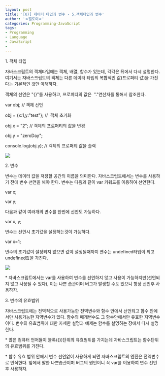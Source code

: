 ```yaml
---
layout: post
title: '[07] 데이터 타입과 변수 - 5.객체타입과 변수'
author: 'ㅎ엘로이ㅎ'
categories: Programming-JavaScript
tags:
- Programming
- Language
- JavaScript
-
---
```



<script> location.href='https://cafe.naver.com/develoid/701826' ; </script>

<p></p>
<p>1. 객체 타입</p>
<p>자바스크립트의&nbsp;객체타입에는 객체, 배열, 함수가 있는데, 각각은 뒤에서 다시 설명한다. 여기서는 자바스크립트의 객체는 다른 데이터 타입의 복합적인 값(프로퍼티 값)을 가진다는 기본적인 것만 이해하자.</p>
<p>객체의 선언은 "{}"를 사용하고, 프로퍼티의 값은 &nbsp;"."연산자를 통해서 참조한다.</p>
<p>var obj;&nbsp;// 객체 선언</p>
<p>obj = {x:1,y:"test"};&nbsp;// &nbsp;객체 초기화</p>
<p>obj.x = "2";&nbsp;// 객체의 프로퍼티의 값을 변경</p>
<p>obj.y = "zeroDay";</p>
<p>console.log(obj.y);&nbsp;// 객체의 프로퍼티 값을 출력</p>
<p><img src="https://dthumb-phinf.pstatic.net/?src=%22https%3A%2F%2Fcafeptthumb-phinf.pstatic.net%2F20140623_13%2Fzeroday7_1403487578809XWe1A_PNG%2F%25BD%25BA%25C5%25A9%25B8%25B0%25BC%25A6_2014-06-23_%25BF%25C0%25C0%25FC_10.38.04.png%3Ftype%3Dw740%22&amp;type=cafe_wa740"></p>
<p>2. 변수</p>
<p>변수는 데이터 값을 저장할 공간의 이름을 의미한다. 자바스크립트에서는 변수를 사용하기 전에 변수 선언을 해야 한다. 변수는 다음과 같이 var 키워드를 이용하여 선언한다.</p>
<p>var x;</p>
<p>var y;</p>
<p>다음과 같이 여러개의 변수를 한번에 선언도 가능하다.</p>
<p>var x, y;</p>
<p>변수는 선언시 초기값을 설정하는것이 가능하다.</p>
<p>var x=1;</p>
<p>변수의 초기값이 설정되지 않으면 값이 설정될때까지 변수는 undefined타입이 되고 undefined값을 가진다.</p>
<p><img src="https://dthumb-phinf.pstatic.net/?src=%22https%3A%2F%2Fcafeptthumb-phinf.pstatic.net%2F20140623_221%2Fzeroday7_1403486519591Hf7f0_PNG%2F%25BD%25BA%25C5%25A9%25B8%25B0%25BC%25A6_2014-06-23_%25BF%25C0%25C0%25FC_10.21.30.png%3Ftype%3Dw740%22&amp;type=cafe_wa740"></p>
<p>* 자바스크립트에서는 var를 사용하여 변수를 선언하지 않고 사용이 가능하지만(선언되지 않고 사용될 수 있다), 이는 나쁜 습관이며 버그가 발생할 수도 있으니 항상 선언후 사용하자.</p>
<p>3. 변수의 유효범위</p>
<p>자바스크립트에는 전역적으로 사용가능한 전역변수와 함수 안에서 선언되고 함수 안에서만 사용가능한 지역변수가 있다. 함수의 매개변수도 그 함수안에서만 유효한 지역변수이다. 변수의 유효범위에 대한 자세한 설명과 예제는 함수를 설명하는 장에서 다시 설명한다.</p>
<p>* 많은 컴퓨터 언어들이 블록({})단위의 유효범위를 가지는데 자바스크립트는 함수단위의 유효범위를 가진다.</p>
<p>* 함수 유효 범위 안에서 변수 선언없이 사용하게 되면 자바스크립트의 엔진은 전역변수로 인식한다. 앞에서 말한 나쁜습관이며 버그의 원인이니 꼭 var를 이용하여 변수 선언후 사용하자. &nbsp;</p>

